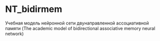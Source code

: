 # NT_bidirmem
Учебная модель нейронной сети двунаправленной ассоциативной памяти (The academic model of bidirectional associative memory neural network) 
